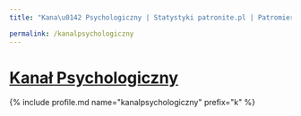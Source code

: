 ```yaml
---
title: "Kana\u0142 Psychologiczny | Statystyki patronite.pl | Patromierz"

permalink: /kanalpsychologiczny
---
```


# [Kanał Psychologiczny](https://patronite.pl/kanalpsychologiczny)

{% include profile.md name="kanalpsychologiczny" prefix="k" %}
